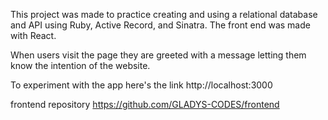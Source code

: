 This project was made to practice creating and using a relational database and API using Ruby, Active Record, and Sinatra. The front end was made with React.

When users visit the page they are greeted with a message letting them know the intention of the website.

To experiment with the app here's the link http://localhost:3000

frontend repository https://github.com/GLADYS-CODES/frontend
